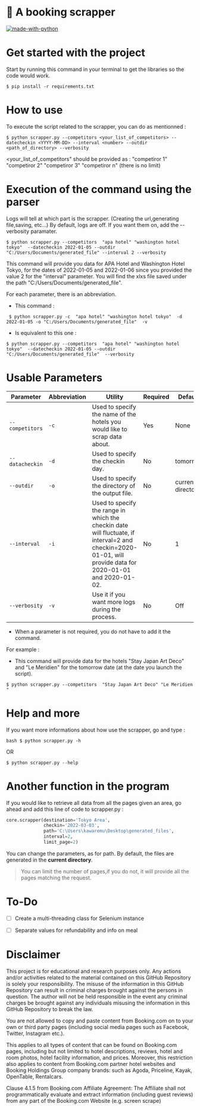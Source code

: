 # 🏨 A booking scrapper
[![made-with-python](https://img.shields.io/badge/Made%20with-Python-1f425f.svg)](https://www.python.org/)

# Get started with the project
Start by running this command in your terminal to get the libraries so the code would work.

`$ pip install -r requirements.txt`


# How to use

To execute the script related to the scrapper, you can do as mentionned :

`$ python scrapper.py --competitors <your_list_of_competitors> --datecheckin <YYYY-MM-DD> --interval <number> --outdir <path_of_directory> --verbosity`

<your_list_of_competitors" should be provided as : "competiror 1" "competiror 2" "competiror 3" "competiror n" (there is no limit)


# Execution of the command using the parser
Logs will tell at which part is the scrapper. (Creating the url,generating file,saving, etc...)
By default, logs are off. If you want them on, add the --verbosity paramater.

`$ python scrapper.py --competitors  "apa hotel" "washington hotel tokyo"  --datecheckin 2022-01-05 --outdir "C:/Users/Documents/generated_file" --interval 2 --verbosity`

This command will provide you data for APA Hotel and Washington Hotel Tokyo, for the dates of 2022-01-05 and 2022-01-06 since you provided the value 2 for the "interval" parameter. You will find the xlxs file saved under the path "C:/Users/Documents/generated_file".


For each parameter, there is an abbreviation.

- This command :

`
$ python scrapper.py -c  "apa hotel" "washington hotel tokyo"  -d 2022-01-05 -o "C:/Users/Documents/generated_file"  -v`

- Is equivalent to this one : 

`$ python scrapper.py --competitors  "apa hotel" "washington hotel tokyo"  --datecheckin 2022-01-05 --outdir "C:/Users/Documents/generated_file"  --verbosity`




# Usable Parameters

| Parameter       | Abbreviation | Utility                                                                                                                                                     | Required | Default           |
|-----------------|--------------|-------------------------------------------------------------------------------------------------------------------------------------------------------------|----------|-------------------|
| `--competitors` | `-c`         | Used to specify the name of the hotels you would like to scrap data about.                                                                                  | Yes      | None              |
| `--datacheckin` | `-d`         | Used to specify the checkin day.                                                                                                                            | No       | tomorrow          |
| `--outdir`      | `-o`         | Used to specify the directory of the output file.                                                                                                           | No       | current directory |
| `--interval`    | `-i`         | Used to specify the range in which the checkin date will fluctuate,  if interval=2 and checkin=2020-01-01, will provide data for 2020-01-01 and 2020-01-02. | No       | 1                 |
| `--verbosity`   | `-v`         | Use it if you want more logs during the process.                                                                                                            | No       | Off               |

* When a parameter is not required, you do not have to add  it the command.

For example :

- This  command will provide data for the hotels "Stay Japan Art Deco" and  "Le Meridien" for the tomorrow date (at the date you launch the script).

`$ python scrapper.py --competitors  "Stay Japan Art Deco" "Le Meridien "`


# Help and more

If you want more informations about how use the scrapper, go and type :

```bash $ python scrapper.py -h```

OR

`$ python scrapper.py --help`


# Another function in the program

If you would like to retrieve all data from all the pages given an area, go ahead and add this line of code to scrapper.py :

```python 
core.scrapper(destination='Tokyo Area',
              checkin='2022-03-03',
              path='C:\Users\kawaremu\Desktop\generated_files',
              interval=2,
              limit_page=2)
```

You can change the parameters, as for path. By default, the files are generated in the **current directory**.


> You can limit the number of pages,if you do not, it will provide all the pages matching the request.


# To-Do

- [ ] Create a multi-threading class for Selenium instance
- [ ] Separate values for refundability and info on meal


# Disclaimer

This project is for educational and research purposes only. Any actions and/or activities related to the material contained on this GitHub Repository is solely your responsibility. The misuse of the information in this GitHub Repository can result in criminal charges brought against the persons in question. The author will not be held responsible in the event any criminal charges be brought against any individuals misusing the information in this GitHub Repository to break the law.

You are not allowed to copy and paste content from Booking.com on to your own or third party pages (including social media pages such as Facebook, Twitter, Instagram etc.).

This applies to all types of content that can be found on Booking.com pages, including but not limited to hotel descriptions, reviews, hotel and room photos, hotel facility information, and prices. Moreover, this restriction also applies to content from Booking.com partner hotel websites and Booking Holdings Group company brands: such as Agoda, Priceline, Kayak, OpenTable, Rentalcars.

Clause 4.1.5 from Booking.com Affiliate Agreement: The Affiliate shall not programmatically evaluate and extract information (including guest reviews) from any part of the Booking.com Website (e.g. screen scrape)
